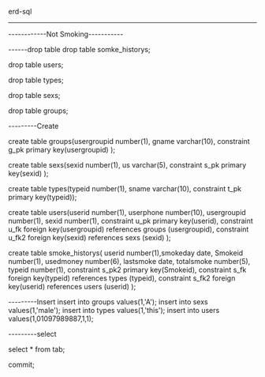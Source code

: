 erd-sql

-----------------------------------
------------Not Smoking-----------

------drop table 
drop table somke_historys;

drop table users;

drop table types;

drop table sexs;

drop table groups;

---------Create


create table groups(usergroupid number(1), gname varchar(10),
constraint g_pk primary key(usergroupid)
);

create table sexs(sexid number(1), us varchar(5),
constraint s_pk primary key(sexid)
);

create table types(typeid number(1), sname varchar(10), constraint t_pk primary key(typeid)); 

create table users(userid number(1), userphone number(10), usergroupid number(1), sexid number(1),
constraint u_pk primary key(userid),
constraint u_fk foreign key(usergroupid) references groups (usergroupid),
constraint u_fk2 foreign key(sexid) references sexs (sexid)
);

 create table smoke_historys( userid number(1),smokeday date, Smokeid number(1), usedmoney number(6), lastsmoke date, totalsmoke number(5), typeid number(1),
 	constraint s_pk2 primary key(Smokeid),
 	constraint s_fk foreign key(typeid) references types (typeid),
 	constraint s_fk2 foreign key(userid) references users (userid)
 );
 

---------Insert
insert into groups values(1,'A');
insert into sexs values(1,'male');
insert into types values(1,'this');
insert into users values(1,01097989887,1,1);
<!--insert into  smoke_historys(1,2014-07-31,1,100,2014-07-30,1,1);-->


---------select

select * from tab;

commit;
